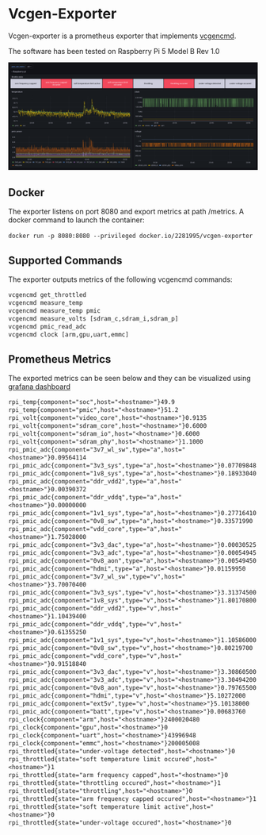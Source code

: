# Vcgen-Exporter

Vcgen-exporter is a prometheus exporter that implements [vcgencmd](https://www.raspberrypi.com/documentation/computers/os.html#vcgencmd).

The software has been tested on Raspberry Pi 5 Model B Rev 1.0

![grafana dashboard](https://github.com/ahmadalkhansa/vcgen-exporter/blob/main/docs/images/RaspberryPi-Dashboard-Grafana.png?raw=true)

## Docker

The exporter listens on port 8080 and export metrics at path /metrics. A docker command to launch the container:

`docker run -p 8080:8080 --privileged docker.io/2281995/vcgen-exporter`

## Supported Commands

The exporter outputs metrics of the following vcgencmd commands:

```
vcgencmd get_throttled
vcgencmd measure_temp
vcgencmd measure_temp pmic
vcgencmd measure_volts [sdram_c,sdram_i,sdram_p]
vcgencmd pmic_read_adc
vcgencmd clock [arm,gpu,uart,emmc]
```

## Prometheus Metrics

The exported metrics can be seen below and they can be visualized using [grafana dashboard](https://github.com/ahmadalkhansa/vcgen-exporter/blob/main/grafana.json)

```
rpi_temp{component="soc",host="<hostname>"}49.9
rpi_temp{component="pmic",host="<hostname>"}51.2
rpi_volt{component="video_core",host="<hostname>"}0.9135
rpi_volt{component="sdram_core",host="<hostname>"}0.6000
rpi_volt{component="sdram_io",host="<hostname>"}0.6000
rpi_volt{component="sdram_phy",host="<hostname>"}1.1000
rpi_pmic_adc{component="3v7_wl_sw",type="a",host="<hostname>"}0.09564114
rpi_pmic_adc{component="3v3_sys",type="a",host="<hostname>"}0.07709848
rpi_pmic_adc{component="1v8_sys",type="a",host="<hostname>"}0.18933040
rpi_pmic_adc{component="ddr_vdd2",type="a",host="<hostname>"}0.00390372
rpi_pmic_adc{component="ddr_vddq",type="a",host="<hostname>"}0.00000000
rpi_pmic_adc{component="1v1_sys",type="a",host="<hostname>"}0.27716410
rpi_pmic_adc{component="0v8_sw",type="a",host="<hostname>"}0.33571990
rpi_pmic_adc{component="vdd_core",type="a",host="<hostname>"}1.75028000
rpi_pmic_adc{component="3v3_dac",type="a",host="<hostname>"}0.00030525
rpi_pmic_adc{component="3v3_adc",type="a",host="<hostname>"}0.00054945
rpi_pmic_adc{component="0v8_aon",type="a",host="<hostname>"}0.00549450
rpi_pmic_adc{component="hdmi",type="a",host="<hostname>"}0.01159950
rpi_pmic_adc{component="3v7_wl_sw",type="v",host="<hostname>"}3.70070400
rpi_pmic_adc{component="3v3_sys",type="v",host="<hostname>"}3.31374500
rpi_pmic_adc{component="1v8_sys",type="v",host="<hostname>"}1.80170800
rpi_pmic_adc{component="ddr_vdd2",type="v",host="<hostname>"}1.10439400
rpi_pmic_adc{component="ddr_vddq",type="v",host="<hostname>"}0.61355250
rpi_pmic_adc{component="1v1_sys",type="v",host="<hostname>"}1.10586000
rpi_pmic_adc{component="0v8_sw",type="v",host="<hostname>"}0.80219700
rpi_pmic_adc{component="vdd_core",type="v",host="<hostname>"}0.91518840
rpi_pmic_adc{component="3v3_dac",type="v",host="<hostname>"}3.30860500
rpi_pmic_adc{component="3v3_adc",type="v",host="<hostname>"}3.30494200
rpi_pmic_adc{component="0v8_aon",type="v",host="<hostname>"}0.79765500
rpi_pmic_adc{component="hdmi",type="v",host="<hostname>"}5.10272000
rpi_pmic_adc{component="ext5v",type="v",host="<hostname>"}5.10138000
rpi_pmic_adc{component="batt",type="v",host="<hostname>"}0.00683760
rpi_clock{component="arm",host="<hostname>"}2400020480
rpi_clock{component="gpu",host="<hostname>"}0
rpi_clock{component="uart",host="<hostname>"}43996948
rpi_clock{component="emmc",host="<hostname>"}200005008
rpi_throttled{state="under-voltage detected",host="<hostname>"}0
rpi_throttled{state="soft temperature limit occured",host="<hostname>"}1
rpi_throttled{state="arm frequency capped",host="<hostname>"}0
rpi_throttled{state="throttling occured",host="<hostname>"}1
rpi_throttled{state="throttling",host="<hostname>"}0
rpi_throttled{state="arm frequency capped occured",host="<hostname>"}1
rpi_throttled{state="soft temperature limit active",host="<hostname>"}0
rpi_throttled{state="under-voltage occured",host="<hostname>"}0
```

